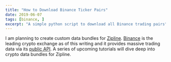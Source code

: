 ```yaml
---
title: "How to Download Binance Ticker Pairs"
date: 2019-06-07
tags: [binance, ]
excerpt: "A simple python script to download all Binance trading pairs"
---
```

I am planning to create custom data bundles for [Zipline](http://www.zipline.io/). [Binance](https://www.binance.com/) is the leading crypto exchange as of this writing and it provides massive trading data via its [public API](https://github.com/binance-exchange/binance-official-api-docs). A series of upcoming tutorials will dive deep into crypto data bundles for Zipline.


